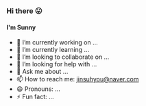 ### Hi there 😛


#### I'm Sunny

- 🔭 I’m currently working on ...
- 🌱 I’m currently learning ...
- 👯 I’m looking to collaborate on ...
- 🤔 I’m looking for help with ...
- 💬 Ask me about ...
- 📫 How to reach me: jinsuhyou@naver.com
- 😄 Pronouns: ...
- ⚡ Fun fact: ...

